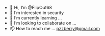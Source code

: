 - 👋 Hi, I’m @FlipOut68
- 👀 I’m interested in  security 
- 🌱 I’m currently learning ...
- 💞️ I’m looking to collaborate on ...
- 📫 How to reach me ... pzzberry@gmail.com

<!---
FlipOut68/FlipOut68 is a ✨ special ✨ repository because its `README.md` (this file) appears on your GitHub profile.
You can click the Preview link to take a look at your changes.
--->

